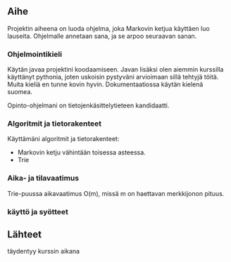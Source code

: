 ## Aihe
Projektin aiheena on luoda ohjelma, joka Markovin ketjua käyttäen luo lauseita. Ohjelmalle annetaan sana, ja se arpoo seuraavan sanan.

### Ohjelmointikieli
Käytän javaa projektini koodaamiseen. Javan lisäksi olen aiemmin kurssilla käyttänyt pythonia, joten uskoisin pystyväni arvioimaan sillä tehtyjä töitä. 
Muita kieliä en tunne kovin hyvin. Dokumentaatiossa käytän kielenä suomea.

Opinto-ohjelmani on tietojenkäsittelytieteen kandidaatti.

### Algoritmit ja tietorakenteet

Käyttämäni algoritmit ja tietorakenteet: 
* Markovin ketju vähintään toisessa asteessa.
* Trie

### Aika- ja tilavaatimus

Trie-puussa aikavaatimus O(m), missä m on haettavan merkkijonon pituus.

### käyttö ja syötteet

## Lähteet
täydentyy kurssin aikana


